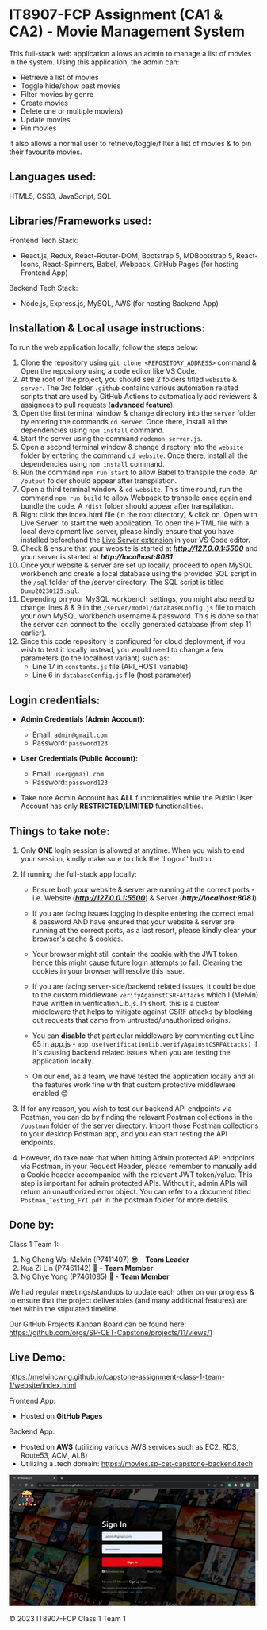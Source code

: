 # IT8907-FCP Assignment (CA1 & CA2) - Movie Management System

This full-stack web application allows an admin to manage a list of movies in the system. Using this application, the admin can:

- Retrieve a list of movies
- Toggle hide/show past movies
- Filter movies by genre
- Create movies
- Delete one or multiple movie(s)
- Update movies
- Pin movies

It also allows a normal user to retrieve/toggle/filter a list of movies & to pin their favourite movies.

## Languages used:

HTML5, CSS3, JavaScript, SQL

## Libraries/Frameworks used:

Frontend Tech Stack:

- React.js, Redux, React-Router-DOM, Bootstrap 5, MDBootstrap 5, React-Icons, React-Spinners, Babel, Webpack, GitHub Pages (for hosting Frontend App)

Backend Tech Stack:

- Node.js, Express.js, MySQL, AWS (for hosting Backend App)

## Installation & Local usage instructions:

To run the web application locally, follow the steps below:

1. Clone the repository using `git clone <REPOSITORY_ADDRESS>` command & Open the repository using a code editor like VS Code.
2. At the root of the project, you should see 2 folders titled `website` & `server`. The 3rd folder `.github` contains various automation related scripts that are used by GitHub Actions to automatically add reviewers & assignees to pull requests (**advanced feature**).
3. Open the first terminal window & change directory into the `server` folder by entering the commands `cd server`. Once there, install all the dependencies using `npm install` command.
4. Start the server using the command `nodemon server.js`.
5. Open a second terminal window & change directory into the `website` folder by entering the command `cd website`. Once there, install all the dependencies using `npm install` command.
6. Run the command `npm run start` to allow Babel to transpile the code. An `/output` folder should appear after transpilation.
7. Open a third terminal window & `cd website`. This time round, run the command `npm run build` to allow Webpack to transpile once again and bundle the code. A `/dist` folder should appear after transpilation.
8. Right click the index.html file (in the root directory) & click on 'Open with Live Server' to start the web application. To open the HTML file with a local development live server, please kindly ensure that you have installed beforehand the [Live Server extension](https://marketplace.visualstudio.com/items?itemName=ritwickdey.LiveServer) in your VS Code editor.
9. Check & ensure that your website is started at ***http://127.0.0.1:5500*** and your server is started at **_http://localhost:8081_**.
10. Once your website & server are set up locally, proceed to open MySQL workbench and create a local database using the provided SQL script in the `/sql` folder of the /server directory. The SQL script is titled `Dump20230125.sql`.
11. Depending on your MySQL workbench settings, you might also need to change lines 8 & 9 in the `/server/model/databaseConfig.js` file to match your own MySQL workbench username & password. This is done so that the server can connect to the locally generated database (from step 11 earlier).
12. Since this code repository is configured for cloud deployment, if you wish to test it locally instead, you would need to change a few parameters (to the localhost variant) such as:
    - Line 17 in `constants.js` file (API_HOST variable)
    - Line 6 in `databaseConfig.js` file (host parameter)

## Login credentials:

- **Admin Credentials (Admin Account):**

  - Email: `admin@gmail.com`
  - Password: `password123`

- **User Credentials (Public Account):**

  - Email: `user@gmail.com`
  - Password: `password123`

- Take note Admin Account has **ALL** functionalities while the Public User Account has only **RESTRICTED/LIMITED** functionalities.

## Things to take note:

1. Only **ONE** login session is allowed at anytime. When you wish to end your session, kindly make sure to click the 'Logout' button.
2. If running the full-stack app locally:

   - Ensure both your website & server are running at the correct ports - i.e. Website (***http://127.0.0.1:5500***) & Server (**_http://localhost:8081_**)

   - If you are facing issues logging in despite entering the correct email & password AND have ensured that your website & server are running at the correct ports, as a last resort, please kindly clear your browser's cache & cookies.

   - Your browser might still contain the cookie with the JWT token, hence this might cause future login attempts to fail. Clearing the cookies in your browser will resolve this issue.

   - If you are facing server-side/backend related issues, it could be due to the custom middleware `verifyAgainstCSRFAttacks` which I (Melvin) have written in verificationLib.js. In short, this is a custom middleware that helps to mitigate against CSRF attacks by blocking out requests that came from untrusted/unauthorized origins.

   - You can **disable** that particular middleware by commenting out Line 65 in app.js - `app.use(verificationLib.verifyAgainstCSRFAttacks)` if it's causing backend related issues when you are testing the application locally.

   - On our end, as a team, we have tested the application locally and all the features work fine with that custom protective middleware enabled 😊

3. If for any reason, you wish to test our backend API endpoints via Postman, you can do by finding the relevant Postman collections in the `/postman` folder of the server directory. Import those Postman collections to your desktop Postman app, and you can start testing the API endpoints.
4. However, do take note that when hitting Admin protected API endpoints via Postman, in your Request Header, please remember to manually add a Cookie header accompanied with the relevant JWT token/value. This step is important for admin protected APIs. Without it, admin APIs will return an unauthorized error object. You can refer to a document titled `Postman_Testing_FYI.pdf` in the postman folder for more details.

## Done by:

Class 1 Team 1:

1. Ng Cheng Wai Melvin (P7411407) 😎 - **Team Leader**
2. Kua Zi Lin (P7461142) 👿 - **Team Member**
3. Ng Chye Yong (P7461085) 🥶 - **Team Member**

We had regular meetings/standups to update each other on our progress & to ensure that the project deliverables (and many additional features) are met within the stipulated timeline.

Our GitHub Projects Kanban Board can be found here: https://github.com/orgs/SP-CET-Capstone/projects/11/views/1

## Live Demo:

https://melvincwng.github.io/capstone-assignment-class-1-team-1/website/index.html

Frontend App:

- Hosted on **GitHub Pages**

Backend App:

- Hosted on **AWS** (utilizing various AWS services such as EC2, RDS, Route53, ACM, ALB)
- Utilizing a .tech domain: https://movies.sp-cet-capstone-backend.tech

<img src="./website/src/img/demo.jpg" alt="Homepage Image"/>

© 2023 IT8907-FCP Class 1 Team 1
